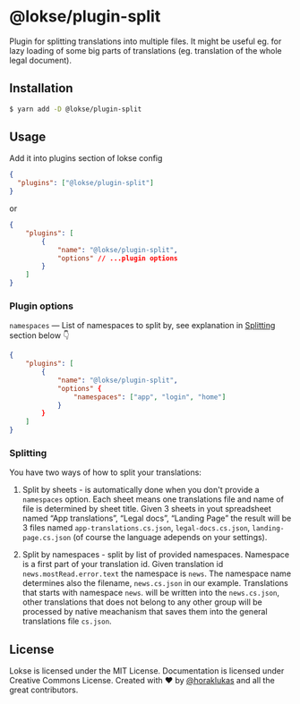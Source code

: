 # @lokse/plugin-split

Plugin for splitting translations into multiple files. It might be useful eg. for lazy loading of some big parts of translations (eg. translation of the whole legal document).

## Installation

```sh
$ yarn add -D @lokse/plugin-split
```

## Usage

Add it into plugins section of lokse config

```json
{
  "plugins": ["@lokse/plugin-split"]
}
```

or

```json
{
    "plugins": [
        {
            "name": "@lokse/plugin-split",
            "options" // ...plugin options
        }
    ]
}
```

### Plugin options

`namespaces` — List of namespaces to split by, see explanation in [Splitting](#splitting) section below 👇

```json
{
    "plugins": [
        {
            "name": "@lokse/plugin-split",
            "options" {
                "namespaces": ["app", "login", "home"]
            }
        }
    ]
}
```

### Splitting

You have two ways of how to split your translations:

1. Split by sheets - is automatically done when you don't provide a `namespaces` option. Each sheet means one translations file and name of file is determined by sheet title. Given 3 sheets in yout spreadsheet named “App translations”, “Legal docs”, “Landing Page” the result will be 3 files named `app-translations.cs.json`, `legal-docs.cs.json`, `landing-page.cs.json` (of course the language adepends on your settings).

2. Split by namespaces - split by list of provided namespaces. Namespace is a first part of your translation id. Given translation id `news.mostRead.error.text` the namespace is `news`. The namespace name determines also the filename, `news.cs.json` in our example.
   Translations that starts with namespace `news`. will be written into the `news.cs.json`, other translations that does not belong to any other group will be processed by native meachanism that saves them into the general translations file `cs.json`.

## License

Lokse is licensed under the MIT License.
Documentation is licensed under Creative Commons License.
Created with ♥ by [@horaklukas](https://github.com/horaklukas) and all the great contributors.
